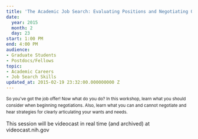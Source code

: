 ```yaml
---
title: 'The Academic Job Search: Evaluating Positions and Negotiating Offers'
date:
  year: 2015
  month: 2
  day: 23
start: 1:00 PM
end: 4:00 PM
audience:
- Graduate Students
- Postdocs/Fellows
topic:
- Academic Careers
- Job Search Skills
updated_at: 2015-02-19 23:32:00.000000000 Z
---
```

<span style="font-size: 11.5051517486572px; line-height:
17.8329830169678px;">So you\'ve got the job offer! Now what do you do?
In this workshop, learn what you should consider when beginning
negotiations. Also, learn what you can and cannot negotiate and hear
strategies for clearly articulating your wants and needs.</span>

This session will be videocast in real time (and archived) at
videocast.nih.gov

